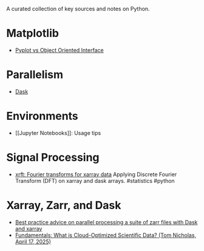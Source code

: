 A curated collection of key sources and notes on Python.

# Matplotlib
- [Pyplot vs Object Oriented Interface](https://matplotlib.org/matplotblog/posts/pyplot-vs-object-oriented-interface/)
# Parallelism
- [Dask](https://www.dask.org/)
# Environments
- [[Jupyter Notebooks]]: Usage tips

# Signal Processing
- [xrft: Fourier transforms for xarray data](https://xrft.readthedocs.io/en/latest)
	Applying Discrete Fourier Transform (DFT) on xarray and dask arrays. #statistics #python

# Xarray, Zarr, and Dask
- [Best practice advice on parallel processing a suite of zarr files with Dask and xarray](https://discourse.pangeo.io/t/best-practice-advice-on-parallel-processing-a-suite-of-zarr-files-with-dask-and-xarray/5201) 
- [Fundamentals: What is Cloud-Optimized Scientific Data? (Tom Nicholas, April 17, 2025)](https://earthmover.io/blog/fundamentals-what-is-cloud-optimized-scientific-data)